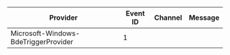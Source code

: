 Provider                              |  Event ID  |  Channel  |  Message
--------------------------------------|------------|-----------|---------
Microsoft-Windows-BdeTriggerProvider  |  1         |           |